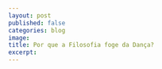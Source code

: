 ```yaml
---
layout: post
published: false
categories: blog
image:
title: Por que a Filosofia foge da Dança?
excerpt:
---
```



<script type="text/javascript" src="https://ssl.gstatic.com/trends_nrtr/2213_RC01/embed_loader.js"></script> <script type="text/javascript"> trends.embed.renderExploreWidget("TIMESERIES", {"comparisonItem":[{"keyword":"philosophy + dance","geo":"","time":"2004-01-01 2020-06-02"},{"keyword":"philosophy + art","geo":"","time":"2004-01-01 2020-06-02"},{"keyword":"philosophy + music","geo":"","time":"2004-01-01 2020-06-02"}],"category":0,"property":""}, {"exploreQuery":"date=all&q=philosophy%20%2B%20dance,philosophy%20%2B%20art,philosophy%20%2B%20music","guestPath":"https://trends.google.com.br:443/trends/embed/"}); </script>
